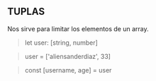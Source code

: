 ## TUPLAS

Nos sirve para limitar los elementos de un array.

> let user: [string, number]

> user = ['aliensanderdiaz', 33]

> const [username, age] = user
